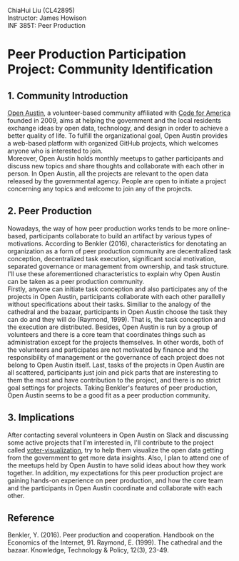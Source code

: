 ChiaHui Liu (CL42895) <br>
Instructor: James Howison<br>
INF 385T: Peer Production<br>
# Peer Production Participation Project: Community Identification
## 1. Community Introduction
[Open Austin](https://www.open-austin.org/), a volunteer-based community affiliated with [Code for America](https://www.codeforamerica.org/) founded in 2009, aims at helping the government and the local residents exchange ideas by open data, technology, and design in order to achieve a better quality of life. To fulfill the organizational goal, Open Austin provides a web-based platform with organized GitHub projects, which welcomes anyone who is interested to join.<br>
Moreover, Open Austin holds monthly meetups to gather participants and discuss new topics and share thoughts and collaborate with each other in person. In Open Austin, all the projects are relevant to the open data released by the governmental agency. People are open to initiate a project concerning any topics and welcome to join any of the projects.

## 2. Peer Production
Nowadays, the way of how peer production works tends to be more online-based, participants collaborate to build an artifact by various types of motivations. According to Benkler (2016), characteristics for denotating an organization as a form of peer production community are decentralized task conception, decentralized task execution, significant social motivation, separated governance or management from ownership, and task structure. I'll use these aforementioned characteristics to explain why Open Austin can be taken as a peer production community.<br>
Firstly, anyone can initiate task conception and also participates any of the projects in Open Austin, participants collaborate with each other parallelly without specifications about their tasks. Similiar to the analogy of the cathedral and the bazaar, participants in Open Austin choose the task they can do and they will do (Raymond, 1999). That is, the task conception and the execution are distributed. Besides, Open Austin is run by a group of volunteers and there is a core team that coordinates things such as administration except for the projects themselves. In other words, both of the volunteers and participates are not motivated by finance and the responsibility of management or the governance of each project does not belong to Open Austin itself. Last, tasks of the projects in Open Austin are all scattered, participants just join and pick parts that are insteresting to them the most and have contribution to the project, and there is no strict goal settings for projects. Taking Benkler's features of peer production, Open Austin seems to be a good fit as a peer production community. 

## 3. Implications
After contacting several volunteers in Open Austin on Slack and discussing some active projects that I'm interested in, I'll contribute to the project called [voter-visualization](https://github.com/Legitblock/voter-visualizations), try to help them visualize the open data getting from the government to get more data insights. Also, I plan to attend one of the meetups held by Open Austin to have solid ideas about how they work together. In addition, my expectations for this peer production project are gaining hands-on experience on peer production, and how the core team and the participants in Open Austin coordinate and collaborate with each other.

## Reference
Benkler, Y. (2016). Peer production and cooperation. Handbook on the Economics of the Internet, 91.
Raymond, E. (1999). The cathedral and the bazaar. Knowledge, Technology & Policy, 12(3), 23-49.
